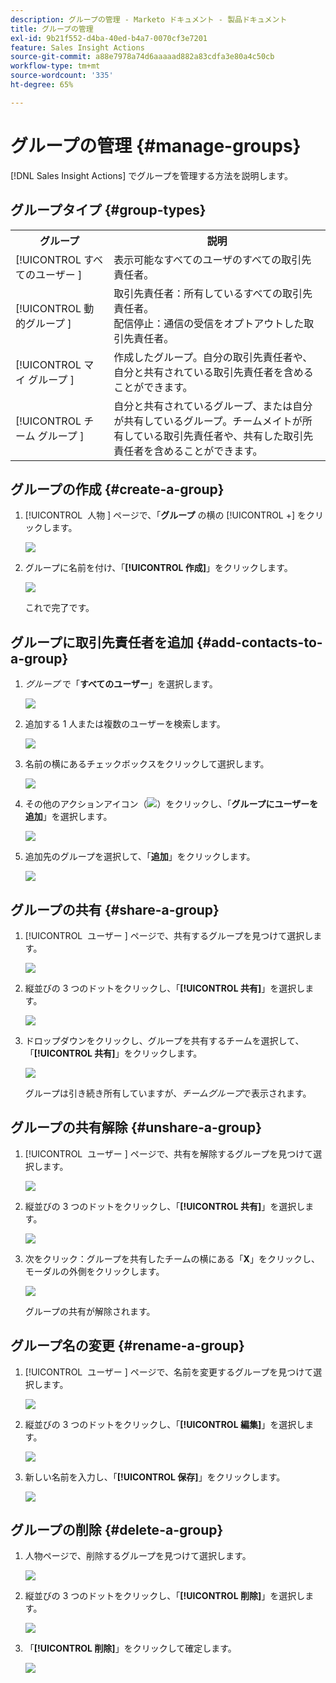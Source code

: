 ```yaml
---
description: グループの管理 - Marketo ドキュメント - 製品ドキュメント
title: グループの管理
exl-id: 9b21f552-d4ba-40ed-b4a7-0070cf3e7201
feature: Sales Insight Actions
source-git-commit: a88e7978a74d6aaaaad882a83cdfa3e80a4c50cb
workflow-type: tm+mt
source-wordcount: '335'
ht-degree: 65%

---
```


# グループの管理 {#manage-groups}

[!DNL Sales Insight Actions] でグループを管理する方法を説明します。

## グループタイプ {#group-types}

<table>
 <colgroup>
  <col>
  <col>
 </colgroup>
 <tbody>
  <tr>
   <th>グループ</th>
   <th>説明</th>
  </tr>
  <tr>
   <td>[!UICONTROL すべてのユーザー &#x200B;]</td>
   <td>表示可能なすべてのユーザのすべての取引先責任者。</td>
  </tr>
  <tr>
   <td>[!UICONTROL 動的グループ &#x200B;]</td>
   <td>取引先責任者：所有しているすべての取引先責任者。<br>配信停止：通信の受信をオプトアウトした取引先責任者。</td>
  </tr>
  <tr>
   <td>[!UICONTROL マイ グループ &#x200B;]</td>
   <td>作成したグループ。自分の取引先責任者や、自分と共有されている取引先責任者を含めることができます。</td>
  </tr>
  <tr>
   <td>[!UICONTROL チーム グループ &#x200B;]</td>
   <td>自分と共有されているグループ、または自分が共有しているグループ。チームメイトが所有している取引先責任者や、共有した取引先責任者を含めることができます。</td>
  </tr>
 </tbody>
</table>

## グループの作成 {#create-a-group}

1. [!UICONTROL &#x200B; 人物 &#x200B;] ページで、「**グループ** の横の [!UICONTROL +] をクリックします。

   ![](assets/manage-groups-1.png)

1. グループに名前を付け、「**[!UICONTROL 作成]**」をクリックします。

   ![](assets/manage-groups-2.png)

   これで完了です。

## グループに取引先責任者を追加 {#add-contacts-to-a-group}

1. _グループ_ で「**すべてのユーザー**」を選択します。

   ![](assets/manage-groups-3.png)

1. 追加する 1 人または複数のユーザーを検索します。

   ![](assets/manage-groups-4.png)

1. 名前の横にあるチェックボックスをクリックして選択します。

   ![](assets/manage-groups-5.png)

1. その他のアクションアイコン（![](assets/icon-more-actions.png)）をクリックし、「**グループにユーザーを追加**」を選択します。

   ![](assets/manage-groups-6.png)

1. 追加先のグループを選択して、「**追加**」をクリックします。

   ![](assets/manage-groups-7.png)

## グループの共有 {#share-a-group}

1. [!UICONTROL &#x200B; ユーザー &#x200B;] ページで、共有するグループを見つけて選択します。

   ![](assets/manage-groups-8.png)

1. 縦並びの 3 つのドットをクリックし、「**[!UICONTROL 共有]**」を選択します。

   ![](assets/manage-groups-9.png)

1. ドロップダウンをクリックし、グループを共有するチームを選択して、「**[!UICONTROL 共有]**」をクリックします。

   ![](assets/manage-groups-10.png)

   グループは引き続き所有していますが、_チームグループ_&#x200B;で表示されます。

## グループの共有解除 {#unshare-a-group}

1. [!UICONTROL &#x200B; ユーザー &#x200B;] ページで、共有を解除するグループを見つけて選択します。

   ![](assets/manage-groups-11.png)

1. 縦並びの 3 つのドットをクリックし、「**[!UICONTROL 共有]**」を選択します。

   ![](assets/manage-groups-12.png)

1. 次をクリック：グループを共有したチームの横にある「**X**」をクリックし、モーダルの外側をクリックします。

   ![](assets/manage-groups-13.png)

   グループの共有が解除されます。

## グループ名の変更 {#rename-a-group}

1. [!UICONTROL &#x200B; ユーザー &#x200B;] ページで、名前を変更するグループを見つけて選択します。

   ![](assets/manage-groups-14.png)

1. 縦並びの 3 つのドットをクリックし、「**[!UICONTROL 編集]**」を選択します。

   ![](assets/manage-groups-15.png)

1. 新しい名前を入力し、「**[!UICONTROL 保存]**」をクリックします。

   ![](assets/manage-groups-16.png)

## グループの削除 {#delete-a-group}

1. 人物ページで、削除するグループを見つけて選択します。

   ![](assets/manage-groups-17.png)

1. 縦並びの 3 つのドットをクリックし、「**[!UICONTROL 削除]**」を選択します。

   ![](assets/manage-groups-18.png)

1. 「**[!UICONTROL 削除]**」をクリックして確定します。

   ![](assets/manage-groups-19.png)
